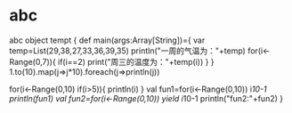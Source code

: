# abc
abc
object tempt {
  def main(args:Array[String])={
    var temp=List(29,38,27,33,36,39,35)
    println("一周的气温为："+temp)
    for(i<-Range(0,7)){
      if(i==2)
        print("周三的温度为："+temp(i))
    }
  }
  1.to(10).map(j=>j*10).foreach(j=>println(j))

  for(i<-Range(0,10) if(i>5)){
    println(i)
  }
  val fun1=for(i<-Range(0,10)) i*10-1
  println(fun1)
  val fun2=for(i<-Range(0,10)) yield i*10-1
  println("fun2:"+fun2)
}
